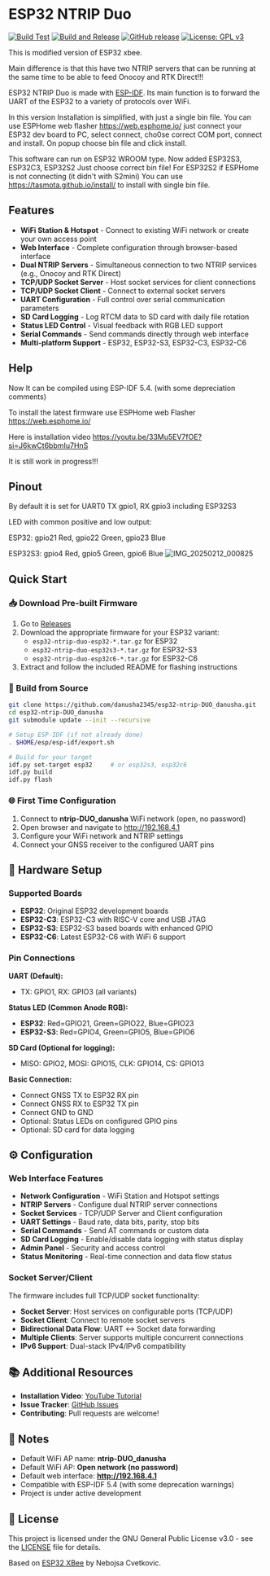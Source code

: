 # ESP32 NTRIP Duo

[![Build Test](https://github.com/danusha2345/esp32-ntrip-DUO_danusha/actions/workflows/build-test.yml/badge.svg)](https://github.com/danusha2345/esp32-ntrip-DUO_danusha/actions/workflows/build-test.yml)
[![Build and Release](https://github.com/danusha2345/esp32-ntrip-DUO_danusha/actions/workflows/build-release.yml/badge.svg)](https://github.com/danusha2345/esp32-ntrip-DUO_danusha/actions/workflows/build-release.yml)
[![GitHub release](https://img.shields.io/github/v/release/danusha2345/esp32-ntrip-DUO_danusha)](https://github.com/danusha2345/esp32-ntrip-DUO_danusha/releases)
[![License: GPL v3](https://img.shields.io/badge/License-GPLv3-blue.svg)](https://www.gnu.org/licenses/gpl-3.0)

This is modified version of ESP32 xbee.

Main difference is that this have two NTRIP servers that can be running at the same time to be able to feed Onocoy and RTK Direct!!!

ESP32 NTRIP Duo is made with [ESP-IDF](https://github.com/espressif/esp-idf). Its main function is to forward the UART of the ESP32 to a variety of protocols over WiFi.

In this version Installation is simplified, with just a single bin file. You can use ESPHome web flasher https://web.esphome.io/ just connect your ESP32 dev board to PC, select connect, cho0se correct COM port, connect and install. On popup choose bin file and click install.

This software can run on ESP32 WROOM type. Now added ESP32S3, ESP32C3, ESP32S2  Just choose correct bin file!
For ESP32S2 if ESPHome is not connecting (it didn't with S2mini) You can use https://tasmota.github.io/install/ to install with single bin file.
## Features
- **WiFi Station & Hotspot** - Connect to existing WiFi network or create your own access point
- **Web Interface** - Complete configuration through browser-based interface
- **Dual NTRIP Servers** - Simultaneous connection to two NTRIP services (e.g., Onocoy and RTK Direct)
- **TCP/UDP Socket Server** - Host socket services for client connections
- **TCP/UDP Socket Client** - Connect to external socket servers
- **UART Configuration** - Full control over serial communication parameters
- **SD Card Logging** - Log RTCM data to SD card with daily file rotation
- **Status LED Control** - Visual feedback with RGB LED support
- **Serial Commands** - Send commands directly through web interface
- **Multi-platform Support** - ESP32, ESP32-S3, ESP32-C3, ESP32-C6


## Help
Now It can be compiled using ESP-IDF 5.4. (with some depreciation comments)

To install the latest firmware use ESPHome web Flasher https://web.esphome.io/

Here is installation video https://youtu.be/33Mu5EV7fOE?si=J6kwCt6bbmIu7HnS

It is still work in progress!!!

## Pinout
By default it is set for UART0 TX gpio1, RX gpio3 including ESP32S3

LED with common positive and low output:

ESP32: gpio21 Red, gpio22 Green, gpio23 Blue

ESP32S3: gpio4 Red, gpio5 Green, gpio6 Blue
![IMG_20250212_000825](https://github.com/user-attachments/assets/f17d28dc-4bc7-4647-8311-7a1c44526d17)

## Quick Start

### 📥 Download Pre-built Firmware
1. Go to [Releases](https://github.com/danusha2345/esp32-ntrip-DUO_danusha/releases)
2. Download the appropriate firmware for your ESP32 variant:
   - `esp32-ntrip-duo-esp32-*.tar.gz` for ESP32
   - `esp32-ntrip-duo-esp32s3-*.tar.gz` for ESP32-S3  
   - `esp32-ntrip-duo-esp32c6-*.tar.gz` for ESP32-C6
3. Extract and follow the included README for flashing instructions

### 🔧 Build from Source
```bash
git clone https://github.com/danusha2345/esp32-ntrip-DUO_danusha.git
cd esp32-ntrip-DUO_danusha
git submodule update --init --recursive

# Setup ESP-IDF (if not already done)
. $HOME/esp/esp-idf/export.sh

# Build for your target
idf.py set-target esp32     # or esp32s3, esp32c6
idf.py build
idf.py flash
```

### 🌐 First Time Configuration
1. Connect to **ntrip-DUO_danusha** WiFi network (open, no password)
2. Open browser and navigate to http://192.168.4.1
3. Configure your WiFi network and NTRIP settings
4. Connect your GNSS receiver to the configured UART pins

## 🔌 Hardware Setup

### Supported Boards
- **ESP32**: Original ESP32 development boards
- **ESP32-C3**: ESP32-C3 with RISC-V core and USB JTAG
- **ESP32-S3**: ESP32-S3 based boards with enhanced GPIO
- **ESP32-C6**: Latest ESP32-C6 with WiFi 6 support

### Pin Connections

**UART (Default):**
- TX: GPIO1, RX: GPIO3 (all variants)

**Status LED (Common Anode RGB):**
- **ESP32**: Red=GPIO21, Green=GPIO22, Blue=GPIO23
- **ESP32-S3**: Red=GPIO4, Green=GPIO5, Blue=GPIO6

**SD Card (Optional for logging):**
- MISO: GPIO2, MOSI: GPIO15, CLK: GPIO14, CS: GPIO13

**Basic Connection:**
- Connect GNSS TX to ESP32 RX pin
- Connect GNSS RX to ESP32 TX pin  
- Connect GND to GND
- Optional: Status LEDs on configured GPIO pins
- Optional: SD card for data logging

## ⚙️ Configuration

### Web Interface Features
- **Network Configuration** - WiFi Station and Hotspot settings
- **NTRIP Servers** - Configure dual NTRIP server connections  
- **Socket Services** - TCP/UDP Server and Client configuration
- **UART Settings** - Baud rate, data bits, parity, stop bits
- **Serial Commands** - Send AT commands or custom data
- **SD Card Logging** - Enable/disable data logging with status display
- **Admin Panel** - Security and access control
- **Status Monitoring** - Real-time connection and data flow status

### Socket Server/Client
The firmware includes full TCP/UDP socket functionality:
- **Socket Server**: Host services on configurable ports (TCP/UDP)
- **Socket Client**: Connect to remote socket servers
- **Bidirectional Data Flow**: UART ↔ Socket data forwarding
- **Multiple Clients**: Server supports multiple concurrent connections
- **IPv6 Support**: Dual-stack IPv4/IPv6 compatibility

## 📚 Additional Resources

- **Installation Video**: [YouTube Tutorial](https://youtu.be/33Mu5EV7fOE?si=J6kwCt6bbmIu7HnS)
- **Issue Tracker**: [GitHub Issues](https://github.com/danusha2345/esp32-ntrip-DUO_danusha/issues)
- **Contributing**: Pull requests are welcome!

## 📝 Notes

- Default WiFi AP name: **ntrip-DUO_danusha**
- Default WiFi AP: **Open network (no password)**
- Default web interface: **http://192.168.4.1**
- Compatible with ESP-IDF 5.4 (with some deprecation warnings)
- Project is under active development

## 📄 License

This project is licensed under the GNU General Public License v3.0 - see the [LICENSE](LICENSE) file for details.

Based on [ESP32 XBee](https://github.com/nebkat/esp32-xbee) by Nebojsa Cvetkovic.
